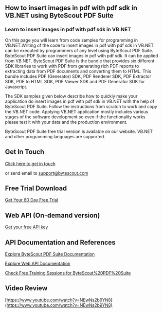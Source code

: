 ## How to insert images in pdf with pdf sdk in VB.NET using ByteScout PDF Suite

### Learn to insert images in pdf with pdf sdk in VB.NET

On this page you will learn from code samples for programming in VB.NET.Writing of the code to insert images in pdf with pdf sdk in VB.NET can be executed by programmers of any level using ByteScout PDF Suite. ByteScout PDF Suite can insert images in pdf with pdf sdk. It can be applied from VB.NET. ByteScout PDF Suite is the bundle that provides six different SDK libraries to work with PDF from generating rich PDF reports to extracting data from PDF documents and converting them to HTML. This bundle includes PDF (Generator) SDK, PDF Renderer SDK, PDF Extractor SDK, PDF to HTML SDK, PDF Viewer SDK and PDF Generator SDK for Javascript.

The SDK samples given below describe how to quickly make your application do insert images in pdf with pdf sdk in VB.NET with the help of ByteScout PDF Suite. Follow the instructions from scratch to work and copy the VB.NET code. Applying VB.NET application mostly includes various stages of the software development so even if the functionality works please test it with your data and the production environment.

ByteScout PDF Suite free trial version is available on our website. VB.NET and other programming languages are supported.

## Get In Touch

[Click here to get in touch](https://bytescout.zendesk.com/hc/en-us/requests/new?subject=ByteScout%20PDF%20Suite%20Question)

or send email to [support@bytescout.com](mailto:support@bytescout.com?subject=ByteScout%20PDF%20Suite%20Question) 

## Free Trial Download

[Get Your 60 Day Free Trial](https://bytescout.com/download/web-installer?utm_source=github-readme)

## Web API (On-demand version)

[Get your free API key](https://pdf.co/documentation/api?utm_source=github-readme)

## API Documentation and References

[Explore ByteScout PDF Suite Documentation](https://bytescout.com/documentation/index.html?utm_source=github-readme)

[Explore Web API Documentation](https://pdf.co/documentation/api?utm_source=github-readme)

[Check Free Training Sessions for ByteScout%20PDF%20Suite](https://academy.bytescout.com/)

## Video Review

[https://www.youtube.com/watch?v=NEwNs2b9YN8](https://www.youtube.com/watch?v=NEwNs2b9YN8)